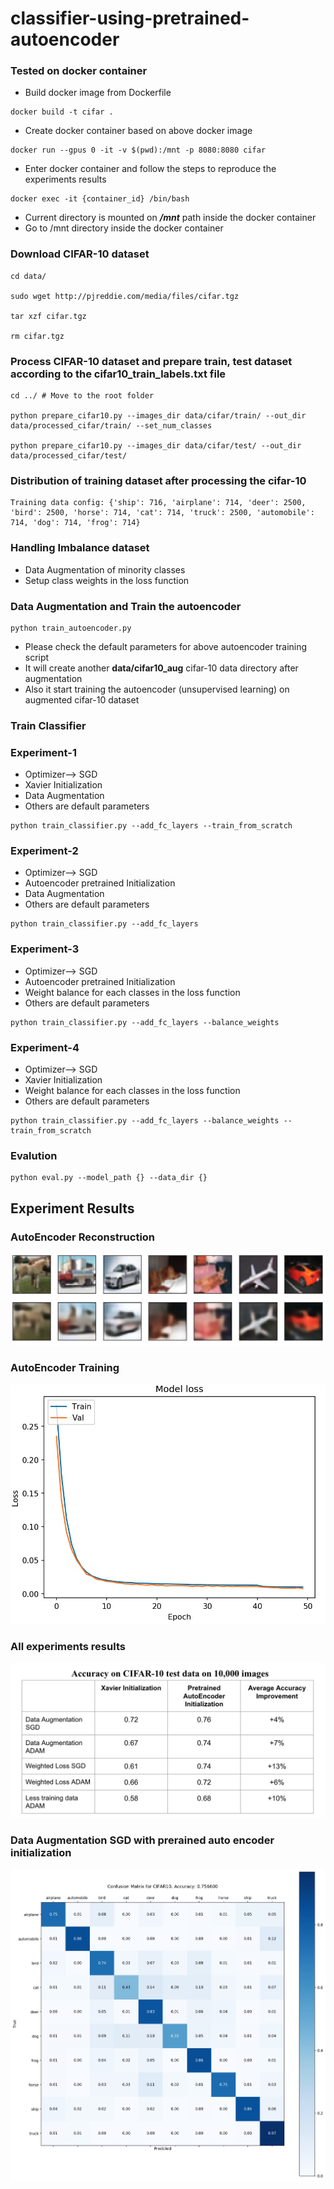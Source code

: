 # classifier-using-pretrained-autoencoder

### Tested on docker container

- Build docker image from Dockerfile
```
docker build -t cifar .
```

- Create docker container based on above docker image
```
docker run --gpus 0 -it -v $(pwd):/mnt -p 8080:8080 cifar
```

- Enter docker container and follow the steps to reproduce the experiments results
```
docker exec -it {container_id} /bin/bash
```

- Current directory is mounted on ***/mnt*** path inside the docker container
- Go to /mnt directory inside the docker container


### Download CIFAR-10 dataset
```
cd data/

sudo wget http://pjreddie.com/media/files/cifar.tgz

tar xzf cifar.tgz

rm cifar.tgz
```

### Process CIFAR-10 dataset and prepare train, test dataset according to the cifar10_train_labels.txt file
```
cd ../ # Move to the root folder

python prepare_cifar10.py --images_dir data/cifar/train/ --out_dir data/processed_cifar/train/ --set_num_classes

python prepare_cifar10.py --images_dir data/cifar/test/ --out_dir data/processed_cifar/test/

```

### Distribution of training dataset after processing the cifar-10
```
Training data config: {'ship': 716, 'airplane': 714, 'deer': 2500, 'bird': 2500, 'horse': 714, 'cat': 714, 'truck': 2500, 'automobile': 714, 'dog': 714, 'frog': 714}
```

### Handling Imbalance dataset
- Data Augmentation of minority classes
- Setup class weights in the loss function

### Data Augmentation and Train the autoencoder

```
python train_autoencoder.py
```
- Please check the default parameters for above autoencoder training script
- It will create another **data/cifar10_aug** cifar-10 data directory after augmentation
- Also it start training the autoencoder (unsupervised learning) on augmented cifar-10 dataset

### Train Classifier

### Experiment-1
- Optimizer--> SGD
- Xavier Initialization
- Data Augmentation
- Others are default parameters

```
python train_classifier.py --add_fc_layers --train_from_scratch
```

### Experiment-2
- Optimizer--> SGD
- Autoencoder pretrained Initialization
- Data Augmentation
- Others are default parameters
```
python train_classifier.py --add_fc_layers
```

### Experiment-3
- Optimizer--> SGD
- Autoencoder pretrained Initialization
- Weight balance for each classes in the loss function
- Others are default parameters
```
python train_classifier.py --add_fc_layers --balance_weights
```

### Experiment-4
- Optimizer--> SGD
- Xavier Initialization
- Weight balance for each classes in the loss function
- Others are default parameters

```
python train_classifier.py --add_fc_layers --balance_weights --train_from_scratch
```

### Evalution

```
python eval.py --model_path {} --data_dir {}
```

## Experiment Results

### AutoEncoder Reconstruction

![AutoEncoder Reconstruction](/exp_results/reconstruct_epoch50.png)

### AutoEncoder Training 

![AutoEncoder Training](/exp_results/autoencoder_training.png)

### All experiments results

![Experiment Results](/exp_results/exp_table_results.png)

### Data Augmentation SGD with prerained auto encoder initialization

![Confusion Matrix](/exp_results/classification_cifar10_confusion_matrix.jpg)

